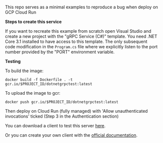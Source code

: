 This repo serves as a minimal examples to reproduce a bug when deploy on GCP Cloud Run

**Steps to create this service**

If you want to recreate this example from scratch open Visual Studio and create a new project with the "gRPC Service (C#)" template. You need .NET Core 3.1 installed to have access to this template. The only subsequent code modification in the `Program.cs` file where we explicitly listen to the port number provided by the "PORT" environment variable.

**Testing**

To build the image:

`docker build -f Dockerfile . -t gcr.io/$PROJECT_ID/dotnetgrpctest:latest`

To upload the image to gcr:

`docker push gcr.io/$PROJECT_ID/dotnetgrpctest:latest`

Then deploy on Cloud Run (fully managed) with 'Allow unauthenticated invocations' ticked (Step 3 in the Authentication section)

You can download a client to test this server [here](https://github.com/Frank-Schmutz/CloudRunDotNetGRPCClient).

Or you can create your own client with the [official documentation](https://go.microsoft.com/fwlink/?linkid=2086909").
